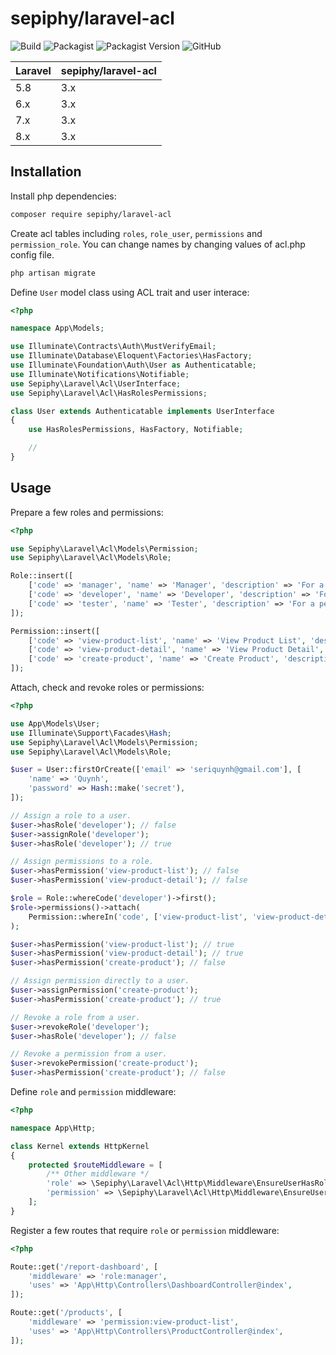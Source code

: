 # sepiphy/laravel-acl

![Build](https://img.shields.io/github/workflow/status/sepiphy/laravel-acl/tests)
![Packagist](https://img.shields.io/packagist/dt/sepiphy/laravel-acl.svg)
![Packagist Version](https://img.shields.io/packagist/v/sepiphy/laravel-acl.svg?label=version)
![GitHub](https://img.shields.io/github/license/sepiphy/laravel-acl.svg)

| Laravel | sepiphy/laravel-acl |
|---------|---------------------|
| 5.8 | 3.x |
| 6.x | 3.x |
| 7.x | 3.x |
| 8.x | 3.x |

## Installation

Install php dependencies:

```bash
composer require sepiphy/laravel-acl
```

Create acl tables including `roles`, `role_user`, `permissions` and `permission_role`. You can change names by changing values of acl.php config file.

```bash
php artisan migrate
```

Define `User` model class using ACL trait and user interace:

```php
<?php

namespace App\Models;

use Illuminate\Contracts\Auth\MustVerifyEmail;
use Illuminate\Database\Eloquent\Factories\HasFactory;
use Illuminate\Foundation\Auth\User as Authenticatable;
use Illuminate\Notifications\Notifiable;
use Sepiphy\Laravel\Acl\UserInterface;
use Sepiphy\Laravel\Acl\HasRolesPermissions;

class User extends Authenticatable implements UserInterface
{
    use HasRolesPermissions, HasFactory, Notifiable;

    //
}

```

## Usage

Prepare a few roles and permissions:

```php
<?php

use Sepiphy\Laravel\Acl\Models\Permission;
use Sepiphy\Laravel\Acl\Models\Role;

Role::insert([
    ['code' => 'manager', 'name' => 'Manager', 'description' => 'For a person who manages teams'],
    ['code' => 'developer', 'name' => 'Developer', 'description' => 'For a person who codes'],
    ['code' => 'tester', 'name' => 'Tester', 'description' => 'For a person who tests'],
]);

Permission::insert([
    ['code' => 'view-product-list', 'name' => 'View Product List', 'description' => ''],
    ['code' => 'view-product-detail', 'name' => 'View Product Detail', 'description' => ''],
    ['code' => 'create-product', 'name' => 'Create Product', 'description' => ''],
]);
```

Attach, check and revoke roles or permissions:

```php
<?php

use App\Models\User;
use Illuminate\Support\Facades\Hash;
use Sepiphy\Laravel\Acl\Models\Permission;
use Sepiphy\Laravel\Acl\Models\Role;

$user = User::firstOrCreate(['email' => 'seriquynh@gmail.com'], [
    'name' => 'Quynh',
    'password' => Hash::make('secret'),
]);

// Assign a role to a user.
$user->hasRole('developer'); // false
$user->assignRole('developer');
$user->hasRole('developer'); // true

// Assign permissions to a role.
$user->hasPermission('view-product-list'); // false
$user->hasPermission('view-product-detail'); // false

$role = Role::whereCode('developer')->first();
$role->permissions()->attach(
    Permission::whereIn('code', ['view-product-list', 'view-product-detail'])->pluck('id')->toArray()
);

$user->hasPermission('view-product-list'); // true
$user->hasPermission('view-product-detail'); // true
$user->hasPermission('create-product'); // false

// Assign permission directly to a user.
$user->assignPermission('create-product');
$user->hasPermission('create-product'); // true

// Revoke a role from a user.
$user->revokeRole('developer');
$user->hasRole('developer'); // false

// Revoke a permission from a user.
$user->revokePermission('create-product');
$user->hasPermission('create-product'); // false
```

Define `role` and `permission` middleware:

```php
<?php

namespace App\Http;

class Kernel extends HttpKernel
{
    protected $routeMiddleware = [
        /** Other middleware */
        'role' => \Sepiphy\Laravel\Acl\Http\Middleware\EnsureUserHasRole::class,
        'permission' => \Sepiphy\Laravel\Acl\Http\Middleware\EnsureUserHasPermission::class,
    ];
}
```

Register a few routes that require `role` or `permission` middleware:

```php
<?php

Route::get('/report-dashboard', [
    'middleware' => 'role:manager',
    'uses' => 'App\Http\Controllers\DashboardController@index',
]);

Route::get('/products', [
    'middleware' => 'permission:view-product-list',
    'uses' => 'App\Http\Controllers\ProductController@index',
]);
```
